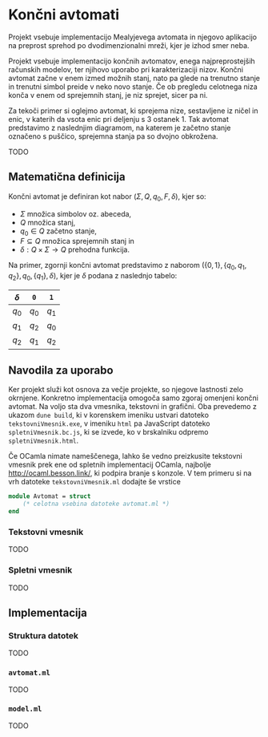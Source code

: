 # Končni avtomati

Projekt vsebuje implementacijo Mealyjevega avtomata in njegovo aplikacijo na preprost sprehod po dvodimenzionalni mreži, kjer je izhod smer neba. 

Projekt vsebuje implementacijo končnih avtomatov, enega najpreprostejših računskih modelov, ter njihovo uporabo pri karakterizaciji nizov. Končni avtomat začne v enem izmed možnih stanj, nato pa glede na trenutno stanje in trenutni simbol preide v neko novo stanje. Če ob pregledu celotnega niza konča v enem od sprejemnih stanj, je niz sprejet, sicer pa ni.

Za tekoči primer si oglejmo avtomat, ki sprejema nize, sestavljene iz ničel in enic, v katerih da vsota enic pri deljenju s 3 ostanek 1. Tak avtomat predstavimo z naslednjim diagramom, na katerem je začetno stanje označeno s puščico, sprejemna stanja pa so dvojno obkrožena.

TODO

## Matematična definicija

Končni avtomat je definiran kot nabor $(\Sigma, Q, q_0, F, \delta)$, kjer so:

- $\Sigma$ množica simbolov oz. abeceda,
- $Q$ množica stanj,
- $q_0 \in Q$ začetno stanje,
- $F \subseteq Q$ množica sprejemnih stanj in
- $\delta : Q \times \Sigma \to Q$ prehodna funkcija.

Na primer, zgornji končni avtomat predstavimo z naborom $(\{0, 1\}, \{q_0, q_1, q_2\}, q_0, \{q_1\}, \delta)$, kjer je $\delta$ podana z naslednjo tabelo:

| $\delta$ | `0`   | `1`   |
| -------- | ----- | ----- |
| $q_0$    | $q_0$ | $q_1$ |
| $q_1$    | $q_2$ | $q_0$ |
| $q_2$    | $q_1$ | $q_2$ |

## Navodila za uporabo

Ker projekt služi kot osnova za večje projekte, so njegove lastnosti zelo okrnjene. Konkretno implementacija omogoča samo zgoraj omenjeni končni avtomat. Na voljo sta dva vmesnika, tekstovni in grafični. Oba prevedemo z ukazom `dune build`, ki v korenskem imeniku ustvari datoteko `tekstovniVmesnik.exe`, v imeniku `html` pa JavaScript datoteko `spletniVmesnik.bc.js`, ki se izvede, ko v brskalniku odpremo `spletniVmesnik.html`.

Če OCamla nimate nameščenega, lahko še vedno preizkusite tekstovni vmesnik prek ene od spletnih implementacij OCamla, najbolje <http://ocaml.besson.link/>, ki podpira branje s konzole. V tem primeru si na vrh datoteke `tekstovniVmesnik.ml` dodajte še vrstice

```ocaml
module Avtomat = struct
    (* celotna vsebina datoteke avtomat.ml *)
end
```

### Tekstovni vmesnik

TODO

### Spletni vmesnik

TODO

## Implementacija

### Struktura datotek

TODO

### `avtomat.ml`

TODO

### `model.ml`

TODO
